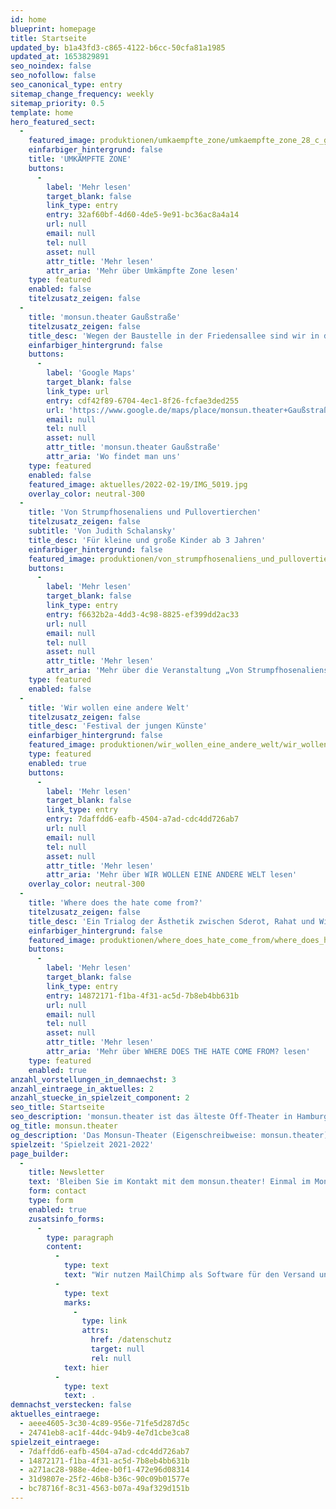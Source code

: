 ```yaml
---
id: home
blueprint: homepage
title: Startseite
updated_by: b1a43fd3-c865-4122-b6cc-50cfa81a1985
updated_at: 1653829891
seo_noindex: false
seo_nofollow: false
seo_canonical_type: entry
sitemap_change_frequency: weekly
sitemap_priority: 0.5
template: home
hero_featured_sect:
  -
    featured_image: produktionen/umkaempfte_zone/umkaempfte_zone_28_c_g2_baraniak.jpg
    einfarbiger_hintergrund: false
    title: 'UMKÄMPFTE ZONE'
    buttons:
      -
        label: 'Mehr lesen'
        target_blank: false
        link_type: entry
        entry: 32af60bf-4d60-4de5-9e91-bc36ac8a4a14
        url: null
        email: null
        tel: null
        asset: null
        attr_title: 'Mehr lesen'
        attr_aria: 'Mehr über Umkämpfte Zone lesen'
    type: featured
    enabled: false
    titelzusatz_zeigen: false
  -
    title: 'monsun.theater Gaußstraße'
    titelzusatz_zeigen: false
    title_desc: 'Wegen der Baustelle in der Friedensallee sind wir in die Gaußstraße umgezogen.'
    einfarbiger_hintergrund: false
    buttons:
      -
        label: 'Google Maps'
        target_blank: false
        link_type: url
        entry: cdf42f89-6704-4ec1-8f26-fcfae3ded255
        url: 'https://www.google.de/maps/place/monsun.theater+Gaußstraße/@53.5585424,9.9273627,17z/data=!3m1!4b1!4m5!3m4!1s0x47b185f1889529e3:0x4f2676390d226b00!8m2!3d53.5585461!4d9.929619'
        email: null
        tel: null
        asset: null
        attr_title: 'monsun.theater Gaußstraße'
        attr_aria: 'Wo findet man uns'
    type: featured
    enabled: false
    featured_image: aktuelles/2022-02-19/IMG_5019.jpg
    overlay_color: neutral-300
  -
    title: 'Von Strumpfhosenaliens und Pullovertierchen'
    titelzusatz_zeigen: false
    subtitle: 'Von Judith Schalansky'
    title_desc: 'Für kleine und große Kinder ab 3 Jahren'
    einfarbiger_hintergrund: false
    featured_image: produktionen/von_strumpfhosenaliens_und_pullovertierchen/von_strumpfhosenaliens_und_pullovertierchen_16_c_g2_baraniak.jpg
    buttons:
      -
        label: 'Mehr lesen'
        target_blank: false
        link_type: entry
        entry: f6632b2a-4dd3-4c98-8825-ef399dd2ac33
        url: null
        email: null
        tel: null
        asset: null
        attr_title: 'Mehr lesen'
        attr_aria: 'Mehr über die Veranstaltung „Von Strumpfhosenaliens und Pullovertierchen“ lesen'
    type: featured
    enabled: false
  -
    title: 'Wir wollen eine andere Welt'
    titelzusatz_zeigen: false
    title_desc: 'Festival der jungen Künste'
    einfarbiger_hintergrund: false
    featured_image: produktionen/wir_wollen_eine_andere_welt/wir_wollen_eine_andere_welt_c_hans_stuetzer.jpg
    type: featured
    enabled: true
    buttons:
      -
        label: 'Mehr lesen'
        target_blank: false
        link_type: entry
        entry: 7daffdd6-eafb-4504-a7ad-cdc4dd726ab7
        url: null
        email: null
        tel: null
        asset: null
        attr_title: 'Mehr lesen'
        attr_aria: 'Mehr über WIR WOLLEN EINE ANDERE WELT lesen'
    overlay_color: neutral-300
  -
    title: 'Where does the hate come from?'
    titelzusatz_zeigen: false
    title_desc: 'Ein Trialog der Ästhetik zwischen Sderot, Rahat und Wilhelmsburg'
    einfarbiger_hintergrund: false
    featured_image: produktionen/where_does_hate_come_from/where_does_hate_come_from_02.jpg
    buttons:
      -
        label: 'Mehr lesen'
        target_blank: false
        link_type: entry
        entry: 14872171-f1ba-4f31-ac5d-7b8eb4bb631b
        url: null
        email: null
        tel: null
        asset: null
        attr_title: 'Mehr lesen'
        attr_aria: 'Mehr über WHERE DOES THE HATE COME FROM? lesen'
    type: featured
    enabled: true
anzahl_vorstellungen_in_demnaechst: 3
anzahl_eintraege_in_aktuelles: 2
anzahl_stuecke_in_spielzeit_component: 2
seo_title: Startseite
seo_description: 'monsun.theater ist das älteste Off-Theater in Hamburg und besteht seit 1980. Es befindet sich im Stadtteil Ottensen.'
og_title: monsun.theater
og_description: 'Das Monsun-Theater (Eigenschreibweise: monsun.theater) ist das älteste Off-Theater in Hamburg und besteht seit 1980. Es befindet sich im Stadtteil Ottensen.'
spielzeit: 'Spielzeit 2021-2022'
page_builder:
  -
    title: Newsletter
    text: 'Bleiben Sie im Kontakt mit dem monsun.theater! Einmal im Monat aktuelle Informationen zu unseren Veranstaltungen: Premieren, Festivals, Extra-Events und ein Blick hinter die Kulissen.'
    form: contact
    type: form
    enabled: true
    zusatsinfo_forms:
      -
        type: paragraph
        content:
          -
            type: text
            text: "Wir nutzen MailChimp als Software für den Versand unseres Newsletter. Nach Bestätigen des Buttons \"SENDEN\" erhalten Sie innerhalb weniger Minuten eine E-Mail mit einem Bestätigungslink, um Ihre Anmeldung abzuschließen. Sie willigen hiermit in die Verarbeitung Ihrer Daten zu diesem Zweck ein. Ihre Daten werden nur zu diesem Zweck verwendet und nicht an Dritte weitergegeben. Sie können den Newsletter jederzeit wieder durch einen Klick auf das entsprechende Feld am Ende des Newsletters abbestellen. Ihre E-Maildaten werden dann automatisch aus dem Verteiler ausgetragen. Hinweise zum Datenschutz finden Sie\_"
          -
            type: text
            marks:
              -
                type: link
                attrs:
                  href: /datenschutz
                  target: null
                  rel: null
            text: hier
          -
            type: text
            text: .
demnachst_verstecken: false
aktuelles_eintraege:
  - aeee4605-3c30-4c89-956e-71fe5d287d5c
  - 24741eb8-ac1f-44dc-94b9-4e7d1cbe3ca8
spielzeit_eintraege:
  - 7daffdd6-eafb-4504-a7ad-cdc4dd726ab7
  - 14872171-f1ba-4f31-ac5d-7b8eb4bb631b
  - a271ac28-988e-4dee-b0f1-472e96d08314
  - 31d9807e-25f2-46b8-b36c-90c09b01577e
  - bc78716f-8c31-4563-b07a-49af329d151b
---
```

